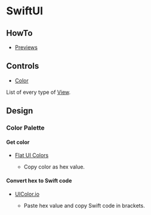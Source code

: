 # SwiftUI

## HowTo
*   [Previews](HowTo/Previews/README.md)

## Controls
*   [Color](Controls/Color/README.md)

List of every type of [View](https://developer.apple.com/documentation/swiftui/view).

## Design
### Color Palette
#### Get color
*   [Flat UI Colors](https://flatuicolors.com)

    *   Copy color as hex value.
    
#### Convert hex to Swift code
*   [UIColor.io](https://www.uicolor.io)
    
    *   Paste hex value and copy Swift code in brackets. 
